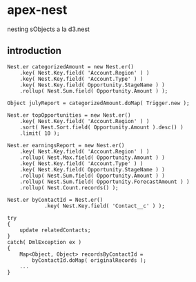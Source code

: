 apex-nest
=========

nesting sObjects a la d3.nest

introduction
------------

    Nest.er categorizedAmount = new Nest.er()
        .key( Nest.Key.field( 'Account.Region' ) )
        .key( Nest.Key.field( 'Account.Type' ) )
        .key( Nest.Key.field( Opportunity.StageName ) )
        .rollup( Nest.Sum.field( Opportunity.Amount ) );

    Object julyReport = categorizedAmount.doMap( Trigger.new );

    Nest.er topOpportunities = new Nest.er()
        .key( Nest.Key.field( 'Account.Region' ) )
        .sort( Nest.Sort.field( Opportunity.Amount ).desc() )
        .limit( 10 );

    Nest.er earningsReport = new Nest.er()
        .key( Nest.Key.field( 'Account.Region' ) )
        .rollup( Nest.Max.field( Opportunity.Amount ) )
        .key( Nest.Key.field( 'Account.Type' ) )
        .key( Nest.Key.field( Opportunity.StageName ) )
        .rollup( Nest.Sum.field( Opportunity.Amount ) )
        .rollup( Nest.Sum.field( Opportunity.ForecastAmount ) )
        .rollup( Nest.Count.records() );

    Nest.er byContactId = Nest.er()
                .key( Nest.Key.field( 'Contact__c' ) );

    try
    {
        update relatedContacts;
    }
    catch( DmlException ex )
    {
        Map<Object, Object> recordsByContactId =
            byContactId.doMap( originalRecords );
        ...
    }
